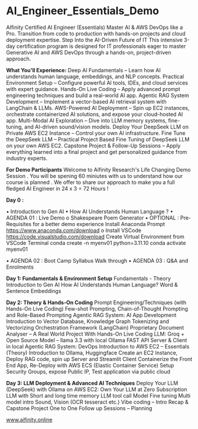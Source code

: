 # AI_Engineer_Essentials_Demo 

AIfinity Certified AI Engineer (Essentials)
Master AI & AWS DevOps like a Pro. Transition from code to production with hands-on projects and cloud deployment expertise.
Step Into the AI-Driven Future of IT
This intensive 3-day certification program is designed for IT professionals eager to master Generative AI and AWS DevOps through a hands-on, project-driven approach.

**What You'll Experience:**
Deep AI Fundamentals – Learn how AI understands human language, embeddings, and NLP concepts.
Practical Environment Setup – Configure powerful AI tools, IDEs, and cloud services with expert guidance.
Hands-On Live Coding – Apply advanced prompt engineering techniques and build a real-world AI app.
Agentic RAG System Development – Implement a vector-based AI retrieval system with LangChain & LLMs.
AWS-Powered AI Deployment – Spin up EC2 instances, orchestrate containerized AI solutions, and expose your cloud-hosted AI app.
Multi-Modal AI Exploration – Dive into LLM memory systems, fine-tuning, and AI-driven sound/vision models.
Deploy Your DeepSeek LLM on Private AWS EC2 Instance – Control your own AI infrastructure.
Fine Tune the DeepSeek LLM – Practical Project Based Fine Tuning of DeepSeek LLM on your own AWS EC2.
Capstone Project & Follow-Up Sessions – Apply everything learned into a final project and get personalized guidance from industry experts.

**For Demo Participants**
Welcome to Aifinity Research's Life Changing Demo Session . You will be spening 60 miniutes with us to understand how our course is planned . We offer to share our approach to make you a full fledged AI Engineer in 24 x 3 = 72 Hours ! 


**Day 0 :**

•	Introduction to Gen AI 
•	How AI Understands Human Language ?
•	AGENDA 01 : Live Demo 
o	Shakespeare Poem Generator 
•	OPTIONAL : Pre-Requisites for a better demo experience 
  Install Anaconda Prompt https://www.anaconda.com/download 
o	Install VSCode https://code.visualstudio.com/download
  Create Virtual Environment from VSCode Terminal 
  conda create -n myenv01 python=3.11.10
  conda activate myenv01

•	AGENDA 02 : Boot Camp Syllabus Walk through 
•	AGENDA 03 : Q&A and Enrolments


**Day 1: Fundamentals & Environment Setup**
Fundamentals - Theory
Introduction to Gen AI
How AI Understands Human Language?
Word & Sentence Embeddings

**Day 2: Theory & Hands-On Coding**
Prompt Engineering/Techniques (with Hands-On Live Coding)
Few-shot Prompting, Chain-of-Thought Prompting and Role-Based Prompting
Agentic RAG System: AI App Development
Introduction to Vector Database, Knowledge Graph
Tokenizing and Vectorizing
Orchestration Framework (LangChain)
Proprietary Document Analyser – A Real World Project With Hands-On Live Coding
LLM: Groq + Open Source Model – llama 3.3 with local Ollama
FAST API Server & Client in local
Agentic RAG System: DevOps
Introduction to AWS EC2 – Essentials (Theory)
Introduction to Ollama, Huggingface
Create an EC2 Instance, Deploy RAG code, spin up Server and Streamlit Client
Containerize the Front End App, Re-Deploy with AWS ECS (Elastic Container Service)
Setup Security Groups, expose Public IP, Test application via public cloud

**Day 3: LLM Deployment & Advanced AI Techniques**
Deploy Your LLM (DeepSeek) with Ollama on AWS EC2: Own Your LLM at Zero Subscription
LLM with Short and long time memory
LLM tool call
Model Fine tuning
Multi model intro
Sound, Vision (OCR tesseract etc.)
Vibe coding – Intro
Recap & Capstone Project
One to One Follow up Sessions – Planning


www.aifinity.online


